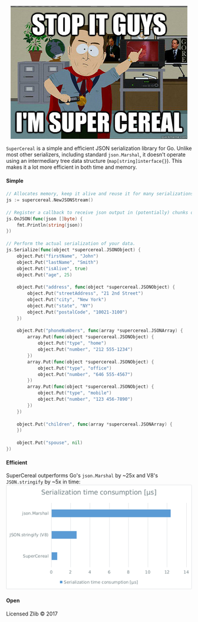 <div align="center"><img src="al.jpg" /></div>

`SuperCereal` is a simple and efficient JSON serialization library for Go. Unlike most other serializers, including standard `json.Marshal`, it doesn't operate using an intermediary tree data structure (`map[string]interface{}`). This makes it a lot more efficient in both time and memory.

#### Simple
```go
// Allocates memory, keep it alive and reuse it for many serializations!
js := supercereal.NewJSONStream()

// Register a callback to receive json output in (potentially) chunks of bytes.
js.OnJSON(func(json []byte) {
	fmt.Println(string(json))
})

// Perform the actual serialization of your data.
js.Serialize(func(object *supercereal.JSONObject) {
	object.Put("firstName", "John")
	object.Put("lastName", "Smith")
	object.Put("isAlive", true)
	object.Put("age", 25)

	object.Put("address", func(object *supercereal.JSONObject) {
		object.Put("streetAddress", "21 2nd Street")
		object.Put("city", "New York")
		object.Put("state", "NY")
		object.Put("postalCode", "10021-3100")
	})

	object.Put("phoneNumbers", func(array *supercereal.JSONArray) {
		array.Put(func(object *supercereal.JSONObject) {
			object.Put("type", "home")
			object.Put("number", "212 555-1234")
		})
		array.Put(func(object *supercereal.JSONObject) {
			object.Put("type", "office")
			object.Put("number", "646 555-4567")
		})
		array.Put(func(object *supercereal.JSONObject) {
			object.Put("type", "mobile")
			object.Put("number", "123 456-7890")
		})
	})

	object.Put("children", func(array *supercereal.JSONArray) {
	})

	object.Put("spouse", nil)
})
```
#### Efficient
SuperCereal outperforms Go's `json.Marshal` by ~25x and V8's `JSON.stringify` by ~5x in time:
![](benchmark.png)

#### Open
Licensed Zlib © 2017
